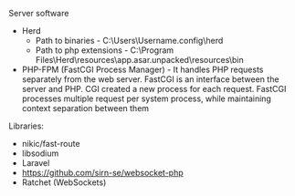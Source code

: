 Server software
- Herd
    - Path to binaries - C:\Users\Username\.config\herd
    - Path to php extensions - C:\Program Files\Herd\resources\app.asar.unpacked\resources\bin
- PHP-FPM (FastCGI Process Manager) - It handles PHP requests separately from the web server. FastCGI is an interface between the server and PHP. CGI created a new process for each request. FastCGI processes multiple request per system process, while maintaining context separation between them

Libraries:
- nikic/fast-route
- libsodium
- Laravel
- https://github.com/sirn-se/websocket-php
- Ratchet (WebSockets)

